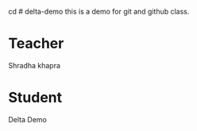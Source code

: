 cd # delta-demo
this is a demo for git and github class.

# Teacher 
 Shradha khapra 

# Student 
Delta Demo



